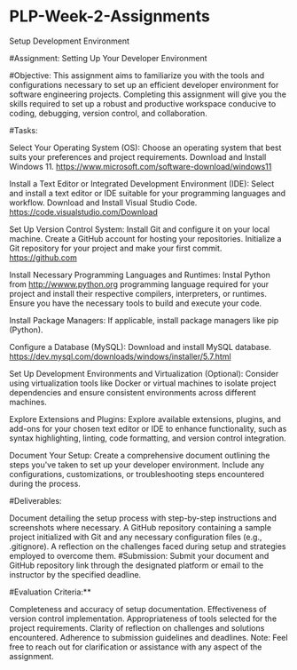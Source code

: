 # PLP-Week-2-Assignments
Setup Development Environment

#Assignment: Setting Up Your Developer Environment

#Objective: This assignment aims to familiarize you with the tools and configurations necessary to set up an efficient developer environment for software engineering projects. Completing this assignment will give you the skills required to set up a robust and productive workspace conducive to coding, debugging, version control, and collaboration.

#Tasks:

Select Your Operating System (OS): Choose an operating system that best suits your preferences and project requirements. Download and Install Windows 11. https://www.microsoft.com/software-download/windows11

Install a Text Editor or Integrated Development Environment (IDE): Select and install a text editor or IDE suitable for your programming languages and workflow. Download and Install Visual Studio Code. https://code.visualstudio.com/Download

Set Up Version Control System: Install Git and configure it on your local machine. Create a GitHub account for hosting your repositories. Initialize a Git repository for your project and make your first commit. https://github.com

Install Necessary Programming Languages and Runtimes: Instal Python from http://wwww.python.org programming language required for your project and install their respective compilers, interpreters, or runtimes. Ensure you have the necessary tools to build and execute your code.

Install Package Managers: If applicable, install package managers like pip (Python).

Configure a Database (MySQL): Download and install MySQL database. https://dev.mysql.com/downloads/windows/installer/5.7.html

Set Up Development Environments and Virtualization (Optional): Consider using virtualization tools like Docker or virtual machines to isolate project dependencies and ensure consistent environments across different machines.

Explore Extensions and Plugins: Explore available extensions, plugins, and add-ons for your chosen text editor or IDE to enhance functionality, such as syntax highlighting, linting, code formatting, and version control integration.

Document Your Setup: Create a comprehensive document outlining the steps you've taken to set up your developer environment. Include any configurations, customizations, or troubleshooting steps encountered during the process.

#Deliverables:

Document detailing the setup process with step-by-step instructions and screenshots where necessary.
A GitHub repository containing a sample project initialized with Git and any necessary configuration files (e.g., .gitignore).
A reflection on the challenges faced during setup and strategies employed to overcome them.
#Submission: Submit your document and GitHub repository link through the designated platform or email to the instructor by the specified deadline.

#Evaluation Criteria:**

Completeness and accuracy of setup documentation.
Effectiveness of version control implementation.
Appropriateness of tools selected for the project requirements.
Clarity of reflection on challenges and solutions encountered.
Adherence to submission guidelines and deadlines.
Note: Feel free to reach out for clarification or assistance with any aspect of the assignment.
